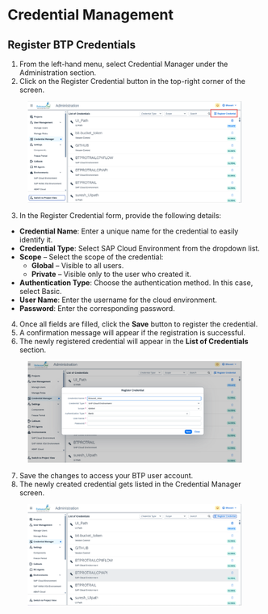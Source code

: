 # Credential Management

## **Register BTP Credentials**

1. From the left-hand menu, select Credential Manager under the Administration section.
2. Click on the Register Credential button in the top-right corner of the screen.

<figure><img src="../../../.gitbook/assets/image (1433).png" alt=""><figcaption></figcaption></figure>

3. In the Register Credential form, provide the following details:

* **Credential Name**: Enter a unique name for the credential to easily identify it.
* **Credential Type**: Select SAP Cloud Environment from the dropdown list.
* **Scope** – Select the scope of the credential:
  * **Global** – Visible to all users.
  * **Private** – Visible only to the user who created it.
* **Authentication Type**: Choose the authentication method. In this case, select Basic.
* **User Name**: Enter the username for the cloud environment.
* **Password**: Enter the corresponding password.

4. Once all fields are filled, click the **Save** button to register the credential.
5. A confirmation message will appear if the registration is successful.
6. The newly registered credential will appear in the **List of Credentials** section.

<figure><img src="../../../.gitbook/assets/image (1434).png" alt=""><figcaption></figcaption></figure>

7. Save the changes to access your BTP user account.
8. The newly created credential gets listed in the Credential Manager screen.

<figure><img src="../../../.gitbook/assets/image (1436).png" alt=""><figcaption></figcaption></figure>

